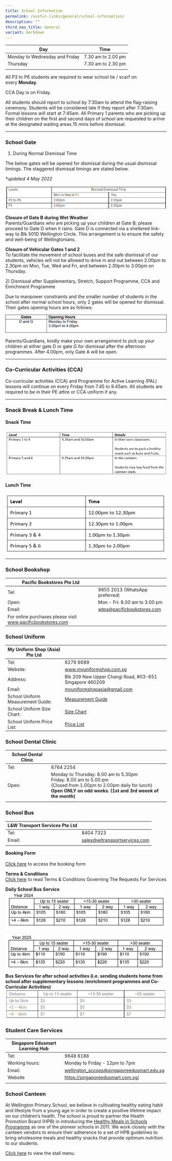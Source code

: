```yaml
---
title: School Information
permalink: /useful-links/general/school-information/
description: ""
third_nav_title: General
variant: markdown
---
```

| Day | Time |
|---|---|
| Monday to Wednesday and Friday | 7.30 am to 2.00 pm |
| Thursday | 7.30 am to 2.30 pm |
| | |

All P3 to P6 students are required to wear school tie / scarf on every&nbsp;**Monday**.

CCA Day is on Friday.

All students should report to school by 7:30am to attend the flag-raising ceremony. Students will be considered late if they report after 7:30am. Formal lessons will start at 7:45am. All Primary 1 parents who are picking up their children on the first and second days of school are requested to arrive at the designated waiting areas 15 mins before dismissal.
<br>

--------
### School Gate

1) During Normal Dismissal Time  

The below gates will be opened for dismissal during the usual dismissal timings. The staggered dismissal timings are stated below.

_\*updated 4 May 2022_

![](/images/DISMISSAL%20TIME.png)

**Closure of Gate B during Wet Weather** <br>
Parents/Guardians who are picking up your children at Gate B; please proceed to Gate D when&nbsp;it rains. Gate D is connected via a sheltered link-way to Blk 501D Wellington Circle. This&nbsp;arrangement is to ensure the safety and well-being of Wellingtonians.

**Closure of Vehicular Gates 1 and 2** <br>
To facilitate the movement of school buses and the safe dismissal of our students, vehicles will&nbsp;not be allowed to drive in and out between 2.00pm to 2.30pm on Mon, Tue, Wed and Fri, and&nbsp;between 2.30pm to 3.00pm on Thursday.

2)&nbsp;Dismissal after Supplementary, Stretch, Support Programme, CCA and Enrichment&nbsp;Programme

Due to manpower constraints and the smaller number of students in the school after normal school&nbsp;hours, only 2 gates will be opened for dismissal. Their gates opening hours are as follows:

![](/images/GATEHOURS2.png)

Parents/Guardians, kindly make your own arrangement to pick up your children at either gate D or&nbsp;gate G for dismissal after the afternoon programmes. After 4.00pm, only Gate A will be open.
<br>

--------
### Co-Curricular Activities (CCA)

Co-curricular activities (CCA) and Programme for Active Learning (PAL) lessons will continue on every Friday from 7.45 to 9.45am. All students are required to be in their PE attire or CCA uniform if any.
<br>

---------
### Snack Break &amp; Lunch Time<br>
#### Snack Time

![](/images/For%20Parents/snack%20break.jpg)


#### Lunch Time
![](/images/For%20Parents/lunch%20time.jpg)
<br>


-----
### School Bookshop

| Pacific Bookstores Pte Ltd |  |
|---|---|
| Tel:  | 9855 2013 (WhatsApp preferred) |
| Open: | Mon - Fri:  8.00 am to 3.00 pm |
| Email: | wtps@pacificbookstores.com |
| For online purchases please visit www.pacificbookstores.com | |


### School Uniform

| My Uniform Shop (Asia) Pte Ltd |  |
|---|---|
| Tel:  | 6276 6689 |
| Website: | www.myuniformshop.com.sg |
| Address: | Blk 209 New Upper Changi Road, #03-651 Singapore 460209 |
| Email: | myuniformshopasia@gmail.com |
| School Uniform Measurement Guide: | [Measurement Guide](/files/School%20uniform%20/School_Uniform_Measurement_Guide_MY_UNIFORM_SHOP__ASIA__PTE__LTD_.pdf) |
| School Uniform Size Chart: | [Size Chart](/files/School%20uniform%20/School_Uniform_Size_Chart_MY_UNIFORM_SHOP__ASIA__PTE__LTD_.pdf)|
|School Uniform Price List: | [Price List](/files/School%20uniform%20/School_Uniform_Price_List.pdf) |


### School Dental Clinic

| School Dental Clinic |  |
|---|---|
| Tel: | 8764 2254 |
| Open: | Monday to Thursday: 8.00 am to 5.30pm<br>Friday: 8.00 am to 5.00 pm <br>(Closed from 1.00pm to 2.00pm daily for lunch)<br> **Open ONLY on odd weeks. (1st and 3rd weeek of the month)** |
| | |

### School Bus

| L&amp;W Transport Services Pte Ltd |  |
|---|---|
| Tel: | 8404 7323  |
| Email: | [sales@wltransportservices.com](mailto:sales@wltransportservices.com) |
| | | 

**Booking Form**	
<br>[Click here](go.gov.sg/2024schbus) to access the booking form<br>

**Terms &amp; Conditions**
<br>[Click here](/files/Useful%20Links/TERMS%20AND%20CONDITIONS%20GOVERNING%20THE%20REQUESTS%20FOR%20SERVICES.pdf)&nbsp;to read Terms &amp; Conditions Governing The Requests For Services<br>

**Daily School Bus Service**
![For Year 2024](/images/School%20Information/Bus_service_rates_for_2024.PNG)


![For Year 2025](/images/School%20Information/Bus_service_rates_for_2025.PNG)
**Bus Services for after school activities (i.e. sending students home from school after supplementary lessons /enrichment programmes and Co-Curricular Activities)**
![CCA Bus fares](/images/2024_school%20bus%202.png)


### Student Care Services

| Singapore Edusmart Learning Hub |  |
|---|---|
| Tel: | 9648 6188 |
| Working hours: | Monday to Friday - 12pm to 7pm |
| Email: | [wellington\_sccops@singaporeedusmart.edu.sg](mailto:wellington_sccops@singaporeedusmart.edu.sg)
| Website | https://singaporeedusmart.com.sg/ |
| | 


### School Canteen

At Wellington Primary School, we believe in cultivating healthy eating habit and lifestyle from a young age in order to create a positive lifetime impact on our children’s health. The school is proud to partner the Health Promotion Board (HPB) in introducing the&nbsp;[Healthy Meals in Schools Programme](https://www.hpb.gov.sg/schools/school-programmes/healthy-meals-in-schools-programme)&nbsp;as one of the pioneer schools in 2011. We work closely with the canteen vendors to ensure their adherence to a set of HPB guidelines to bring wholesome meals and healthy snacks that provide optimum nutrition to our students.  

  
[Click here](/files/Useful%20Links/Canteen%20menu%20website_03%20Jan%2023.pdf) to view the stall menu.